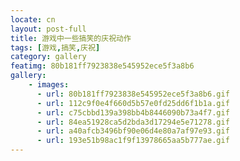 ```yaml
---
locate: cn
layout: post-full
title: 游戏中一些搞笑的庆祝动作
tags: [游戏,搞笑,庆祝]
category: gallery
featimg: 80b181ff7923838e545952ece5f3a8b6
gallery:
    - images:
      - url: 80b181ff7923838e545952ece5f3a8b6.gif
      - url: 112c9f0e4f660d5b57e0fd25dd6f1b1a.gif
      - url: c75cbbd139a398bb4b8446090b73a4f7.gif
      - url: 84ea51928ca5d2bda3d17294e5e71278.gif
      - url: a40afcb3496bf90e06d4e80a7af97e93.gif
      - url: 193e51b98ac1f9f13978665aa5b777ae.gif
---
```


